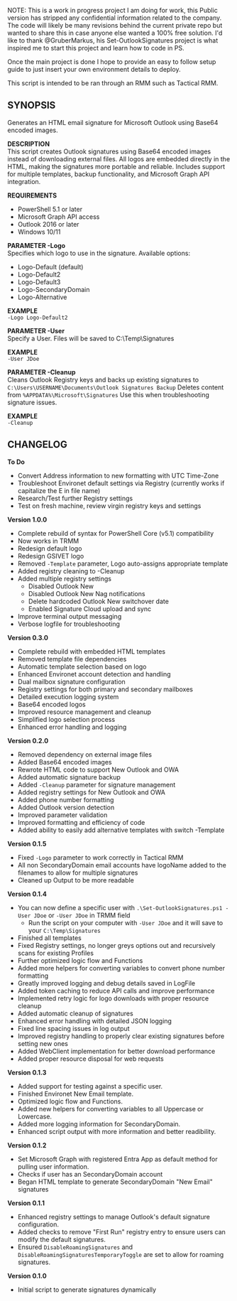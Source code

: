 NOTE:  This is a work in progress project I am doing for work, this Public version has stripped any confidential information related to the company.  
The code will likely be many revisions behind the current private repo but wanted to share this in case anyone else wanted a 100% free solution.
I'd like to thank @GruberMarkus, his Set-OutlookSignatures project is what inspired me to start this project and learn how to code in PS.

Once the main project is done I hope to provide an easy to follow setup guide to just insert your own environment details to deploy.

This script is intended to be ran through an RMM such as Tactical RMM.

**SYNOPSIS**   
--------------------------------
Generates an HTML email signature for Microsoft Outlook using Base64 encoded images.

**DESCRIPTION**  
This script creates Outlook signatures using Base64 encoded images instead of downloading external files.
All logos are embedded directly in the HTML, making the signatures more portable and reliable.
Includes support for multiple templates, backup functionality, and Microsoft Graph API integration.  

**REQUIREMENTS**  
  - PowerShell 5.1 or later  
  - Microsoft Graph API access  
  - Outlook 2016 or later  
  - Windows 10/11   

**PARAMETER -Logo**  
Specifies which logo to use in the signature. Available options:  
  - Logo-Default (default)
  - Logo-Default2
  - Logo-Default3
  - Logo-SecondaryDomain
  - Logo-Alternative


**EXAMPLE**  
`-Logo Logo-Default2`

**PARAMETER -User**  
Specify a User. Files will be saved to C:\Temp\Signatures

**EXAMPLE**  
`-User JDoe`

**PARAMETER -Cleanup**    
Cleans Outlook Registry keys and backs up existing signatures to `C:\Users\USERNAME\Documents\Outlook Signatures Backup` 
Deletes content from `%APPDATA%\Microsoft\Signatures`
Use this when troubleshooting signature issues.

**EXAMPLE**  
`-Cleanup`

**CHANGELOG**  
--------------------------------

**To Do**  
  - Convert Address information to new formatting with UTC Time-Zone
  - Troubleshoot Environet default settings via Registry (currently works if capitalize the E in file name)
  - Research/Test further Registry settings
  - Test on fresh machine, review virgin registry keys and settings

**Version 1.0.0**
  - Complete rebuild of syntax for PowerShell Core (v5.1) compatibility
  - Now works in TRMM
  - Redesign default logo
  - Redesign GSIVET logo
  - Removed `-Template` parameter, Logo auto-assigns appropriate template
  - Added registry cleaning to -Cleanup
  - Added multiple registry settings
	  - Disabled Outlook New
	  - Disabled Outlook New Nag notifications
	  - Delete hardcoded Outlook New switchover date
	  - Enabled Signature Cloud upload and sync
  - Improve terminal output messaging
  - Verbose logfile for troubleshooting
    
**Version 0.3.0**  
  - Complete rebuild with embedded HTML templates
  - Removed template file dependencies
  - Automatic template selection based on logo
  - Enhanced Environet account detection and handling
  - Dual mailbox signature configuration
  - Registry settings for both primary and secondary mailboxes
  - Detailed execution logging system
  - Base64 encoded logos
  - Improved resource management and cleanup
  - Simplified logo selection process
  - Enhanced error handling and logging
    
**Version 0.2.0**  
  - Removed dependency on external image files
  - Added Base64 encoded images
  - Rewrote HTML code to support New Outlook and OWA
  - Added automatic signature backup
  - Added `-Cleanup` parameter for signature management
  - Added registry settings for New Outlook and OWA
  - Added phone number formatting
  - Added Outlook version detection
  - Improved parameter validation
  - Improved formatting and efficiency of code
  - Added ability to easily add alternative templates with switch -Template
    
**Version 0.1.5**  
  - Fixed `-Logo` parameter to work correctly in Tactical RMM
  - All non SecondaryDomain email accounts have logoName added to the filenames to allow for multiple signatures
  - Cleaned up Output to be more readable
    
**Version 0.1.4**   
  - You can now define a specific user with `.\Set-OutlookSignatures.ps1 -User JDoe` or `-User JDoe` in TRMM field
	  - Run the script on your computer with `-User JDoe` and it will save to your `C:\Temp\Signatures`
  - Finished all templates
  - Fixed Registry settings, no longer greys options out and recursively scans for existing Profiles 
  - Further optimized logic flow and Functions
  - Added more helpers for converting variables to convert phone number formatting
  - Greatly improved logging and debug details saved in LogFile
  - Added token caching to reduce API calls and improve performance
  - Implemented retry logic for logo downloads with proper resource cleanup
  - Added automatic cleanup of signatures
  - Enhanced error handling with detailed JSON logging
  - Fixed line spacing issues in log output
  - Improved registry handling to properly clear existing signatures before setting new ones
  - Added WebClient implementation for better download performance
  - Added proper resource disposal for web requests
    
**Version 0.1.3**  
  - Added support for testing against a specific user.
  - Finished Environet New Email template.
  - Optimized logic flow and Functions.
  - Added new helpers for converting variables to all Uppercase or Lowercase.
  - Added more logging information for SecondaryDomain.
  - Enhanced script output with more information and better readibility.
    
**Version 0.1.2**  
  - Set Microsoft Graph with registered Entra App as default method for pulling user information.
  - Checks if user has an SecondaryDomain account
  - Began HTML template to generate SecondaryDomain "New Email" signatures
    
**Version 0.1.1**  
  - Enhanced registry settings to manage Outlook's default signature configuration.
  - Added checks to remove "First Run" registry entry to ensure users can modify the default signatures.
  - Ensured `DisableRoamingSignatures` and `DisableRoamingSignaturesTemporaryToggle` are set to allow for roaming signatures.
    
**Version 0.1.0**  
  - Initial script to generate signatures dynamically
